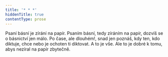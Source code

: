 ```yaml
---
title: '* * *'
hiddenTitle: true
contentType: prose
---
```


  

Psaní básní je zírání na papír. Psaním básní, tedy zíráním na papír, dozvíš se o básnictví jen málo. Po čase, ale dlouhém!, snad jen poznáš, kdy ten, kdo diktuje, chce nebo je ochoten ti diktovat. A to je vše. Ale to je dobré k tomu, abys nezíral na papír zbytečně.
